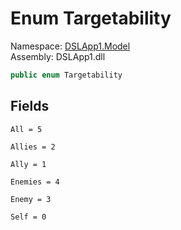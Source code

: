 # <a id="DSLApp1_Model_Targetability"></a> Enum Targetability

Namespace: [DSLApp1.Model](DSLApp1.Model.md)  
Assembly: DSLApp1.dll  

```csharp
public enum Targetability
```

## Fields

`All = 5` 

`Allies = 2` 

`Ally = 1` 

`Enemies = 4` 

`Enemy = 3` 

`Self = 0` 

